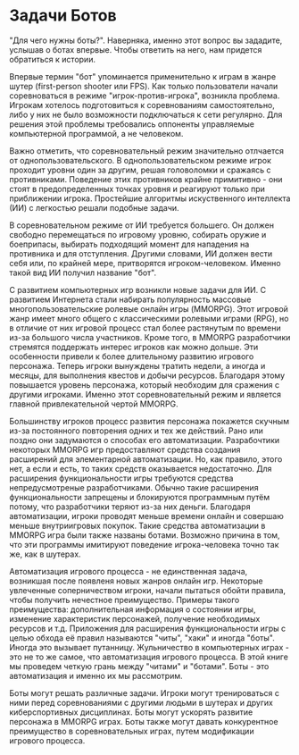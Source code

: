 # Задачи Ботов

"Для чего нужны боты?". Наверняка, именно этот вопрос вы зададите, услышав о ботах впервые. Чтобы ответить на него, нам придется обратиться к истории.

Впервые термин "бот" упоминается применительно к играм в жанре шутер (first-person shooter или FPS). Как только пользователи начали соревноваться в режиме "игрок-против-игрока", возникла проблема. Игрокам хотелось подготовиться к соревнованиям самостоятельно, либо у них не было возможности подключаться к сети регулярно. Для решения этой проблемы требовались оппоненты управляемые компьютерной программой, а не человеком.

Важно отметить, что соревновательный режим значительно отлчается от однопользовательского. В однопользовательском режиме игрок проходит уровни один за другим, решая головоломки и сражаясь с противниками. Поведение этих противников крайне примитивно - они стоят в предопределенных точках уровня и реагируют только при приближении игрока. Простейшие алгоритмы искуственного интеллекта (ИИ) с легкостью решали подобные задачи.

В соревновательном режиме от ИИ требуется большего. Он должен свободно перемещаться по игровому уровню, собирать оружие и боеприпасы, выбирать подходящий момент для нападения на противника и для отступления. Другими словами, ИИ должен вести себя или, по крайней мере, притворятся игроком-человеком. Именно такой вид ИИ получил название "бот".

С развитием компьютерных игр возникли новые задачи для ИИ. С развитием Интернета стали набирать популярность массовые многопользовательские ролевые онлайн игры (MMORPG). Этот игровой жанр имеет много общего с классическими ролевыми играми (RPG), но в отличие от них игровой процесс стал более растянутым по времени из-за большого числа участников. Кроме того, в MMORPG разработчики стремятся поддержать интерес игроков как можно дольше. Эти особенности привели к более длительному развитию игрового персонажа. Теперь игроки вынуждены тратить недели, а иногда и месяцы, для выполнения квестов и добычи ресурсов. Благодаря этому повышается уровень персонажа, который необходим для сражения с другими игроками. Именно этот соревновательный режим и является главной привлекательной чертой MMORPG.

Большинству игроков процесс развития персонажа покажется скучным из-за постоянного повторения одних и тех же действий. Рано или поздно они задумаются о способах его автоматизации. Разрабочтики некоторых MMORPG игр предоставляют средства создания расширений для элементарной автоматизации. Но, как правило, этого нет, а если и есть, то таких средств оказывается недостаточно. Для расширения функциональности игры требуются средства непредусмотреные разработчиками. Обычно такие расширения функциональности запрещены и блокируются программным путём потому, что разработчики теряют из-за них деньги. Благодаря автоматизации, игроки проводят меньше времени онлайн и совершаю меньше внутриигровых покупок. Такие средства автоматизации в MMORPG игра были также названы ботами. Возможно причина в том, что эти программы имитируют поведение игрока-человека точно так же, как в шутерах.

Автоматизация игрового процесса - не единственная задача, возникшая после появленя новых жанров онлайн игр. Некоторые увлеченные соперничеством игроки, начали пытаться обойти правила, чтобы получить нечестное преимущество. Примеры такого преимущества: дополнительная информация о состоянии игры, изменение характеристик персонажей, получение необходимых ресурсов и т.д. Приложения для расширения функциональности игры с целью обхода её правил называются "читы", "хаки" и иногда "боты". Иногда это вызывает путанницу. Жульничество в компьютерных играх - это не то же самое, что автоматизация игрового процесса. В этой книге мы проведем четкую грань между "читами" и "ботами". Боты - это автоматизация и именно их мы рассмотрим.

Боты могут решать различные задачи. Игроки могут тренироваться с ними перед соревнованиями с другими людьми в шутерах и других киберспортивных дисциплинах. Боты могут ускорять развитие персонажа в MMORPG играх. Боты также могут давать конкурентное преимущество в соревновательных играх, путем модификации игрового процесса.
